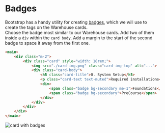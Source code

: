 # Badges
Bootstrap has a handy utility for creating [badges](https://getbootstrap.com/docs/5.0/components/badge/), which we will use to create the tags on the Warehouse cards.
<br/>
Choose the badge most similar to our Warehouse cards. Add two of them inside a `div` within the `card body`. Add a margin to the start of the second badge to space it away from the first one.
<br/>
```html
<main>
    <div class="m-2">
        <div class="card" style="width: 18rem;">
            <img src="./card-img.png" class="card-img-top" alt="...">
            <div class="card-body">
                <h5 class="card-title">0. System Setup</h5>
                <p class="card-text text-muted">Required installations</p>
                <div>
                    <span class="badge bg-secondary me-1">Foundations</span>
                    <span class="badge bg-secondary">PreCourse</span>
                </div>
            </div>
        </div>
    </div>
</main>
```
![card with badges](https://user-images.githubusercontent.com/18662979/156926331-27161068-9a41-4821-8266-844e3c0cff7b.JPG)

